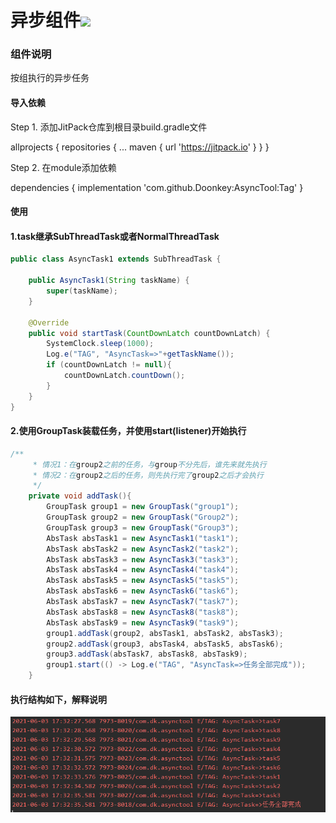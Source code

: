 # 异步组件[![](https://jitpack.io/v/Doonkey/AsyncTool.svg)](https://jitpack.io/#Doonkey/AsyncTool)

### 组件说明

按组执行的异步任务

#### 导入依赖

Step 1. 添加JitPack仓库到根目录build.gradle文件

allprojects {
		repositories {
			...
			maven { url 'https://jitpack.io' }
		}
	}

Step 2. 在module添加依赖

dependencies {
	        implementation 'com.github.Doonkey:AsyncTool:Tag'
	}

#### 使用


#### 1.task继承SubThreadTask或者NormalThreadTask

 ```Java
 public class AsyncTask1 extends SubThreadTask {
 
     public AsyncTask1(String taskName) {
         super(taskName);
     }
 
     @Override
     public void startTask(CountDownLatch countDownLatch) {
         SystemClock.sleep(1000);
         Log.e("TAG", "AsyncTask=>"+getTaskName());
         if (countDownLatch != null){
             countDownLatch.countDown();
         }
     }
 }
 ```


#### 2.使用GroupTask装载任务，并使用start(listener)开始执行

 ```Java
 /**
      * 情况1：在group2之前的任务，与group不分先后，谁先来就先执行
      * 情况2：在group2之后的任务，则先执行完了group2之后才会执行
      */
     private void addTask(){
         GroupTask group1 = new GroupTask("group1");
         GroupTask group2 = new GroupTask("Group2");
         GroupTask group3 = new GroupTask("Group3");
         AbsTask absTask1 = new AsyncTask1("task1");
         AbsTask absTask2 = new AsyncTask2("task2");
         AbsTask absTask3 = new AsyncTask3("task3");
         AbsTask absTask4 = new AsyncTask4("task4");
         AbsTask absTask5 = new AsyncTask5("task5");
         AbsTask absTask6 = new AsyncTask6("task6");
         AbsTask absTask7 = new AsyncTask7("task7");
         AbsTask absTask8 = new AsyncTask8("task8");
         AbsTask absTask9 = new AsyncTask9("task9");
         group1.addTask(group2, absTask1, absTask2, absTask3);
         group2.addTask(group3, absTask4, absTask5, absTask6);
         group3.addTask(absTask7, absTask8, absTask9);
         group1.start(() -> Log.e("TAG", "AsyncTask=>任务全部完成"));
     }
 ```


#### 执行结构如下，解释说明

![](image/image.png)


